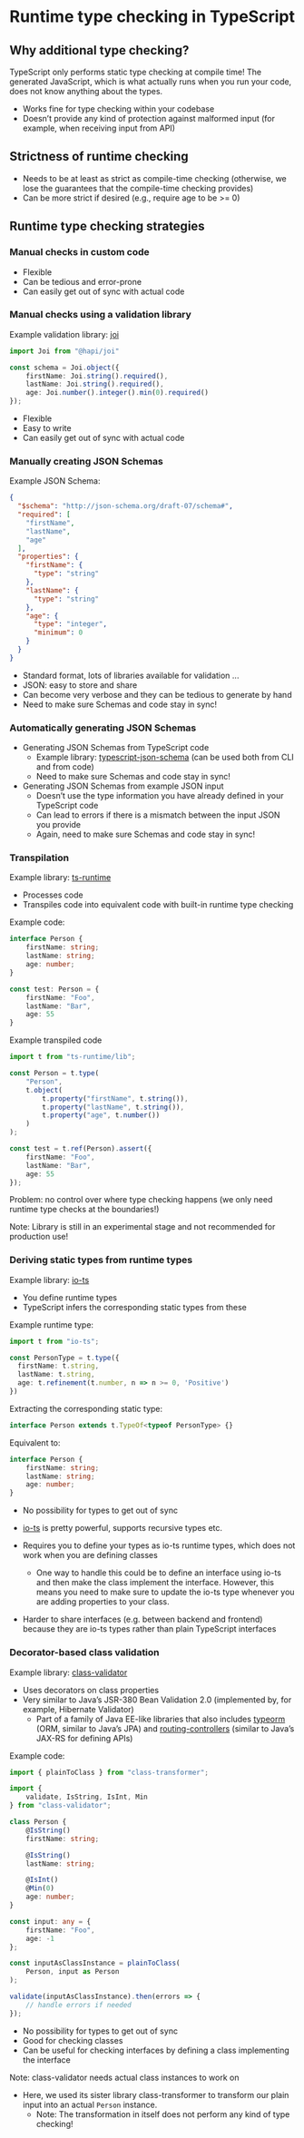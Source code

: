 # Runtime type checking in TypeScript

## Why additional type checking?

TypeScript only performs static type checking at compile time! The generated JavaScript, which is what actually runs when you run your code, does not know anything about the types. 

- Works fine for type checking within your codebase
- Doesn’t provide any kind of protection against malformed input (for example, when receiving input from API)

## Strictness of runtime checking

- Needs to be at least as strict as compile-time checking (otherwise, we lose the guarantees that the compile-time checking provides)
- Can be more strict if desired (e.g., require age to be >= 0)

## Runtime type checking strategies

### Manual checks in custom code

- Flexible
- Can be tedious and error-prone
- Can easily get out of sync with actual code

### Manual checks using a validation library

Example validation library: [joi](https://hapi.dev/family/joi/)

```typescript
import Joi from "@hapi/joi"

const schema = Joi.object({
    firstName: Joi.string().required(),
    lastName: Joi.string().required(),
    age: Joi.number().integer().min(0).required()
});
```

- Flexible
- Easy to write
- Can easily get out of sync with actual code

### Manually creating JSON Schemas

Example JSON Schema:

```json
{
  "$schema": "http://json-schema.org/draft-07/schema#",
  "required": [
    "firstName",
    "lastName",
    "age"
  ],
  "properties": {
    "firstName": {
      "type": "string"
    },
    "lastName": {
      "type": "string"
    },
    "age": {
      "type": "integer",
      "minimum": 0
    }
  }
}
```

- Standard format, lots of libraries available for validation ...
- JSON: easy to store and share
- Can become very verbose and they can be tedious to generate by hand
- Need to make sure Schemas and code stay in sync!

### Automatically generating JSON Schemas

- Generating JSON Schemas from TypeScript code
  - Example library:  [typescript-json-schema](https://github.com/YousefED/typescript-json-schema) (can be used both from CLI and from code)
  - Need to make sure Schemas and code stay in sync!
- Generating JSON Schemas from example JSON input
  - Doesn’t use the type information you have already defined in your TypeScript code
  - Can lead to errors if there is a mismatch between the input JSON you provide
  - Again, need to make sure Schemas and code stay in sync!

### Transpilation

Example library: [ts-runtime](https://github.com/fabiandev/ts-runtime)

- Processes code
- Transpiles code into equivalent code with built-in runtime type checking

Example code:

```typescript
interface Person {
    firstName: string;
    lastName: string;
    age: number;
}

const test: Person = {
    firstName: "Foo",
    lastName: "Bar",
    age: 55
}
```

Example transpiled code

```typescript
import t from "ts-runtime/lib";

const Person = t.type(
    "Person",
    t.object(
        t.property("firstName", t.string()),
        t.property("lastName", t.string()),
        t.property("age", t.number())
    )
);

const test = t.ref(Person).assert({
    firstName: "Foo",
    lastName: "Bar",
    age: 55
});
```

Problem: no control over where type checking happens (we only need runtime type checks at the boundaries!)

Note: Library is still in an experimental stage and not recommended for production use!

### Deriving static types from runtime types

Example library: [io-ts](https://github.com/gcanti/io-ts)

- You define runtime types
- TypeScript infers the corresponding static types from these

Example runtime type:

```typescript
import t from "io-ts";

const PersonType = t.type({
  firstName: t.string,
  lastName: t.string,
  age: t.refinement(t.number, n => n >= 0, 'Positive')
})
```

Extracting the corresponding static type:

```typescript
interface Person extends t.TypeOf<typeof PersonType> {}
```

Equivalent to:

```typescript
interface Person {
    firstName: string;
    lastName: string;
    age: number;
}
```

- No possibility for types to get out of sync
- [io-ts](https://github.com/gcanti/io-ts) is pretty powerful, supports recursive types etc.
- Requires you to define your types as io-ts runtime types, which does not work when you are defining classes

  -  One way to handle this could be to define an interface using io-ts and then make the class implement the interface. However, this means you need to make sure to update the io-ts type whenever you are adding properties to your class.
- Harder to share interfaces (e.g. between backend and frontend) because they are io-ts types rather than plain TypeScript interfaces

### Decorator-based class validation

Example library: [class-validator](https://github.com/typestack/class-validator)

- Uses decorators on class properties
- Very similar to Java’s JSR-380 Bean Validation 2.0 (implemented by, for example, Hibernate Validator)
  - Part of a family of Java EE-like libraries that also includes [typeorm](https://github.com/typeorm/typeorm) (ORM, similar to Java’s JPA) and [routing-controllers](https://github.com/typestack/routing-controllers) (similar to Java’s JAX-RS for defining APIs)

Example code:

```typescript
import { plainToClass } from "class-transformer";

import { 
    validate, IsString, IsInt, Min 
} from "class-validator";

class Person {
    @IsString()
    firstName: string;

    @IsString()
    lastName: string;

    @IsInt()
    @Min(0)
    age: number;
}

const input: any = {
    firstName: "Foo",
    age: -1
};

const inputAsClassInstance = plainToClass(
    Person, input as Person
);

validate(inputAsClassInstance).then(errors => {
    // handle errors if needed
});
```

- No possibility for types to get out of sync
- Good for checking classes
- Can be useful for checking interfaces by defining a class implementing the interface



Note: class-validator needs actual class instances to work on

- Here, we used its sister library class-transformer to transform our plain input into an actual `Person` instance. 
  - Note: The transformation in itself does not perform any kind of type checking!



